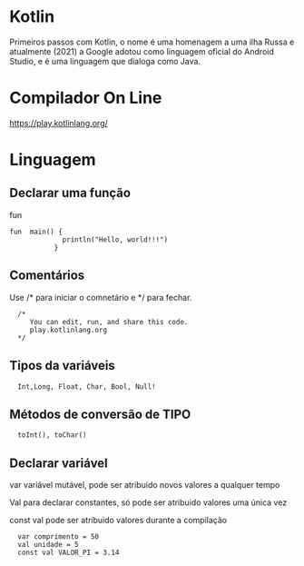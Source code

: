 # Kotlin
  Primeiros passos com Kotlin, o nome é uma homenagem a uma ilha Russa e atualmente (2021) a Google adotou como linguagem oficial do Android Studio, e é uma linguagem que dialoga como Java.

# Compilador On Line
  https://play.kotlinlang.org/

# Linguagem

## Declarar uma função
fun
   ~~~
   fun  main() {
                println("Hello, world!!!")
              }
   ~~~ 
  
##  Comentários

Use /* para iniciar o comnetário e */ para fechar.
  ~~~
    /*
       You can edit, run, and share this code. 
       play.kotlinlang.org 
    */
  ~~~
  
## Tipos da variáveis
      Int,Long, Float, Char, Bool, Null!
      
## Métodos de conversão de TIPO  
      toInt(), toChar()
    
## Declarar variável
var variável mutável, pode ser atribuido novos valores a qualquer tempo

Val para declarar constantes, só pode ser atribuido valores uma única vez

const val pode ser atribuido valores durante a compilação
      
      var comprimento = 50
      val unidade = 5
      const val VALOR_PI = 3.14
      
      
  

